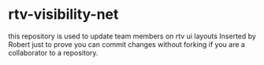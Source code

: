 # rtv-visibility-net
this repository is used to update team members on rtv ui layouts 
Inserted by Robert just to prove you can commit changes without forking if you are a collaborator to a repository.

